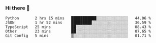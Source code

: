 ### Hi there 👋

<!--START_SECTION:waka-->
```text
Python       2 hrs 15 mins   ███████████░░░░░░░░░░░░░░   44.06 % 
JSON         1 hr 52 mins    █████████░░░░░░░░░░░░░░░░   36.59 % 
TypeScript   25 mins         ██░░░░░░░░░░░░░░░░░░░░░░░   08.43 % 
Other        23 mins         ██░░░░░░░░░░░░░░░░░░░░░░░   07.65 % 
Git Config   5 mins          ▒░░░░░░░░░░░░░░░░░░░░░░░░   01.71 % 
```
<!--END_SECTION:waka-->

<!--
**arlenxuzj/arlenxuzj** is a ✨ _special_ ✨ repository because its `README.md` (this file) appears on your GitHub profile.

Here are some ideas to get you started:

- 🔭 I’m currently working on ...
- 🌱 I’m currently learning ...
- 👯 I’m looking to collaborate on ...
- 🤔 I’m looking for help with ...
- 💬 Ask me about ...
- 📫 How to reach me: ...
- 😄 Pronouns: ...
- ⚡ Fun fact: ...
-->
